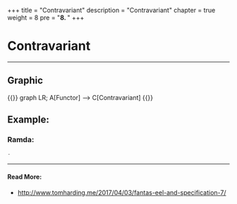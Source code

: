 +++
title = "Contravariant"
description = "Contravariant"
chapter = true
weight = 8
pre = "<b>8. </b>"
+++

# Contravariant
---

## Graphic
{{<mermaid align="center">}}
graph LR;
    A[Functor] --> C[Contravariant]
{{</mermaid>}}

## Example:

### Ramda:
```js
-
```

---
#### Read More:
- http://www.tomharding.me/2017/04/03/fantas-eel-and-specification-7/
